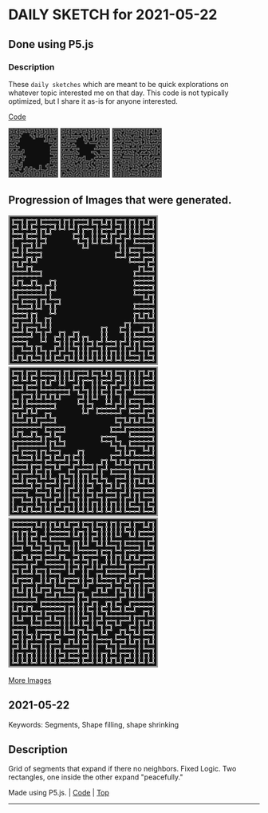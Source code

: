 # DAILY SKETCH for 2021-05-22

## Done using P5.js

### Description

These `daily sketches` which are meant to be quick explorations     on whatever topic interested me on that day. This code is not typically optimized, but I share it as-is     for anyone interested.

[Code](2021-05-22) 

<img src = 'images/keep_2021-05-22-18-58-19.png' width = '100'> <img src = 'images/keep_2021-05-22-18-59-18.png' width = '100'> <img src = 'images/keep_2021-05-22-19-23-31.png' width = '100'> 

## Progression of Images that were generated.

<img src = 'images/keep_2021-05-22-18-58-19.png' width = '300'> 
<img src = 'images/keep_2021-05-22-18-59-18.png' width = '300'> 
<img src = 'images/keep_2021-05-22-19-23-31.png' width = '300'> 


[More Images](2021-05-22/images) 


 ## 2021-05-22
Keywords: Segments, Shape filling, shape shrinking
 

## Description 

 Grid of segments that expand if there no neighbors. Fixed Logic. Two rectangles, one inside the other expand "peacefully."
 

Made using P5.js. | [Code](2021/2021-05-22/) | [Top](#daily-sketches) 

-----

